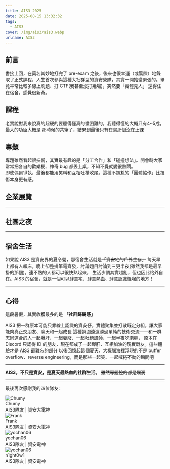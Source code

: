 ```yaml
---
title: AIS3 2025
date: 2025-08-15 13:32:32
tags:
  - AIS3
cover: /img/ais3/ais3.webp
urlname: AIS3
---
```


## 前言

書接上回，在莫名其妙地打完了 pre-exam 之後，後來也很幸運（或驚險）地錄取了正式課程，人生首次參與這種大社群型的資安營隊，其實一開始蠻緊張的。畢竟平常比較多線上刷題、打 CTF(我甚至沒打幾場)，突然要「實體見人」 還得住在宿舍，感覺很新奇。  


## 課程

老實說對我來說真的超硬的要聽得懂真的蠻困難的，我聽得懂的大概只有4~5成，最大的功臣大概是 那時候的共筆了，~~結果到最後只有在寫那個沒在上課~~
 

## 專題
專題雖然看起很技術，其實最有趣的是「分工合作」和「碰撞想法」。開會時大家常常把各自的歡樂梗、神奇 bug 都丟上桌，不知不覺就變很熱鬧。  
即使偶爾爭執，最後都能用笑料和互相吐槽收尾。這種不尷尬的「團體協作」比技術本身更有感。  


## 企業展覽



---

## 社團之夜

 


---

## 宿舍生活

如果說 AIS3 是資安界的夏令營，那宿舍生活就是~~「資安宅的戶外生存」~~
每天早上都有人賴床，晚上卻整排筆電齊發，討論題目討論到三更半夜(雖然我都是最早掛的那個)。連不熟的人都可以很快熟起來，
生活步調其實超亂，但也因此格外自在。AIS3 的宿舍，就是一個可以肆意宅、肆意熱血、肆意認識怪咖的地方！  

---

## 心得

這段暑假，其實收穫最多的是 **「社群歸屬感」** 

AIS3 把一群原本可能只靠線上認識的資安仔，實體聚集並打散既定分組，讓大家能夠真正交朋友、聊天和一起成長
這種氛圍遠遠勝過單純的技術交流——和一群志同道合的人一起爆肝、一起耍廢、一起吐槽講師、一起半夜吃泡麵，
原本在 Discord 只認得 ID 的朋友，現在都成了一起爆肝、互相加油的現實戰友。這些體驗才是 AIS3 最難忘的部分
以後回憶起這個夏天，大概腦海裡浮現的不是 buffer overflow、reverse engineering，而是那些一起笑、一起喊捲不動的瞬間吧

---

**AIS3，不只是資安，是夏天最熱血的社群生活。**
~~雖然專題挖的都是爛洞~~


---
最後再次感謝我的四位隊友:

<div class="friend-wrap">
 </div>
      <div class="friend-item-wrap">
      <a href="https://blog.chummydns.com" rel="external nofollow noopener noreferrer" target="_blank"></a>
      <div class="friend-icon-wrap">
        <div class="friend-icon">
          <img data-src="https://blog.chummydns.com/images/me.png" data-sizes="auto" alt="Chumy" class="lazyautosizes lazyloaded" sizes="70px" src="https://blog.chummydns.com/images/me.png">
        </div>
      </div>
      <div class="friend-info-wrap">
        <div class="friend-name">Chumy</div>
        <div class="friend-desc">AIS3隊友 | 資安大電神</div>
     </div>
    </div>
      <div class="friend-item-wrap">
      <a href="https://frankk.uk/" rel="external nofollow noopener noreferrer" target="_blank"></a>
      <div class="friend-icon-wrap">
        <div class="friend-icon">
          <img data-src="/img/frank.webp" data-sizes="auto" alt="Frank" class="lazyautosizes lazyloaded" sizes="70px" src="/img/frank.webp">
        </div>
      </div>
      <div class="friend-info-wrap">
        <div class="friend-name">Frank</div>
        <div class="friend-desc">AIS3隊友 | 資安大電神</div>
      </div>
    </div>
      <div class="friend-item-wrap">
      <a href="https://yochan06.github.io/" rel="external nofollow noopener noreferrer" target="_blank"></a>
      <div class="friend-icon-wrap">
        <div class="friend-icon">
          <img data-src="https://yochan06.github.io/images/132590659.png" data-sizes="auto" alt="yochan06" class="lazyautosizes lazyloaded" sizes="70px" src="https://yochan06.github.io/images/132590659.png">
        </div>
      </div>
      <div class="friend-info-wrap">
        <div class="friend-name">yochan06</div>
        <div class="friend-desc">AIS3隊友 | 資安電神</div>
      </div>
    </div>
      <div class="friend-item-wrap">
      <a href="https://n1ght0w19291.github.io" rel="external nofollow noopener noreferrer" target="_blank"></a>
      <div class="friend-icon-wrap">
        <div class="friend-icon">
          <img data-src="https://n1ght0w19291.github.io/assets/images/avatar.jpg" data-sizes="auto" alt="yochan06" class="lazyautosizes lazyloaded" sizes="70px" src="https://n1ght0w19291.github.io/assets/images/avatar.jpg">
        </div>
      </div>
      <div class="friend-info-wrap">
        <div class="friend-name">n1ght0w1</div>
        <div class="friend-desc">AIS3隊友 | 資安電神</div>
      </div>
    </div>